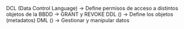 DCL (Data Control Language) -> Define permisos de acceso a distintos objetos de la BBDD -> GRANT y REVOKE
DDL () -> Define los objetos (metadatos)
DML () -> Gestionar y manipular datos
